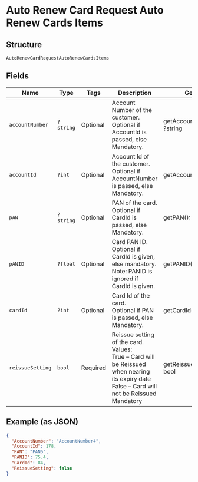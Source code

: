 
# Auto Renew Card Request Auto Renew Cards Items

## Structure

`AutoRenewCardRequestAutoRenewCardsItems`

## Fields

| Name | Type | Tags | Description | Getter | Setter |
|  --- | --- | --- | --- | --- | --- |
| `accountNumber` | `?string` | Optional | Account Number of the customer.<br>Optional if AccountId is passed, else Mandatory. | getAccountNumber(): ?string | setAccountNumber(?string accountNumber): void |
| `accountId` | `?int` | Optional | Account Id of the customer.<br>Optional if AccountNumber is passed, else Mandatory. | getAccountId(): ?int | setAccountId(?int accountId): void |
| `pAN` | `?string` | Optional | PAN of the card.<br>Optional if CardId is passed, else Mandatory. | getPAN(): ?string | setPAN(?string pAN): void |
| `pANID` | `?float` | Optional | Card PAN ID.<br>Optional if CardId is given, else mandatory.<br>Note: PANID is ignored if CardId is given. | getPANID(): ?float | setPANID(?float pANID): void |
| `cardId` | `?int` | Optional | Card Id of the card.<br>Optional if PAN is passed, else Mandatory. | getCardId(): ?int | setCardId(?int cardId): void |
| `reissueSetting` | `bool` | Required | Reissue setting of the card.<br>Values:<br>True – Card will be Reissued when nearing its expiry date<br>False – Card will not be Reissued<br>Mandatory | getReissueSetting(): bool | setReissueSetting(bool reissueSetting): void |

## Example (as JSON)

```json
{
  "AccountNumber": "AccountNumber4",
  "AccountId": 178,
  "PAN": "PAN6",
  "PANID": 75.4,
  "CardId": 84,
  "ReissueSetting": false
}
```

